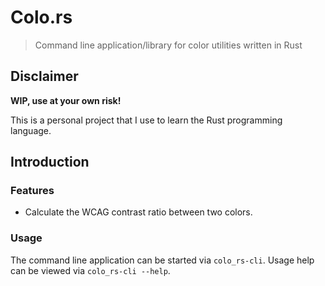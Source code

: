 # Colo.rs

> Command line application/library for color utilities written in Rust

## Disclaimer

**WIP, use at your own risk!**

This is a personal project that I use to learn the Rust programming language.

## Introduction

### Features

- Calculate the WCAG contrast ratio between two colors.

### Usage

The command line application can be started via `colo_rs-cli`. Usage help can be viewed
via `colo_rs-cli --help`.


